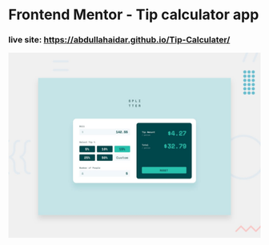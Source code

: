 # Frontend Mentor - Tip calculator app

### live site: https://abdullahaidar.github.io/Tip-Calculater/


![Design preview for the Tip calculator app coding challenge](./design/desktop-preview.jpg)
